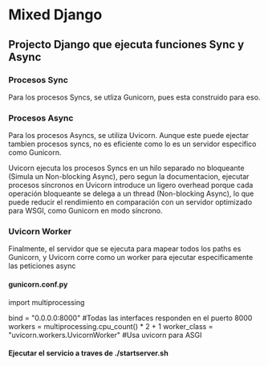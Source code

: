 # Mixed Django

## Projecto Django que ejecuta funciones Sync y Async

### Procesos Sync

Para los procesos Syncs, se utliza Gunicorn, pues esta construido para eso.

### Procesos Async

Para los procesos Asyncs, se utiliza Uvicorn. Aunque este puede ejectar tambien procesos syncs, no es eficiente como lo es un servidor especifico como Gunicorn.

Uvicorn ejecuta los procesos Syncs en un hilo separado no bloqueante (Simula un Non-blocking Async), pero segun la documentacion, ejecutar procesos síncronos en Uvicorn introduce un ligero overhead porque cada operación bloqueante se delega a un thread (Non-blocking Async), lo que puede reducir el rendimiento en comparación con un servidor optimizado para WSGI, como Gunicorn en modo síncrono.

### Uvicorn Worker

Finalmente, el servidor que se ejecuta para mapear todos los paths es Gunicorn, y Uvicorn corre como un worker para ejecutar especificamente las peticiones async

#### gunicorn.conf.py

import multiprocessing

bind = "0.0.0.0:8000" #Todas las interfaces responden en el puerto 8000
workers = multiprocessing.cpu_count() * 2 + 1
worker_class = "uvicorn.workers.UvicornWorker" #Usa uvicorn para ASGI

#### Ejecutar el servicio a traves de ./startserver.sh
